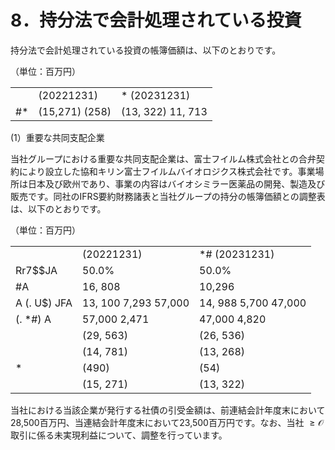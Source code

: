 # 8．持分法で会計処理されている投資

持分法で会計処理されている投資の帳簿価額は、以下のとおりです。

（単位：百万円）

<table><tr><td></td><td>(20221231)</td><td>* (20231231)</td></tr><tr><td>#*</td><td>(15,271) (258)</td><td>(13, 322) 11, 713</td></tr></table>

(1）重要な共同支配企業

当社グループにおける重要な共同支配企業は、富士フイルム株式会社との合弁契約により設立した協和キリン富士フイルムバイオロジクス株式会社です。事業場所は日本及び欧州であり、事業の内容はバイオシミラー医薬品の開発、製造及び販売です。同社のIFRS要約財務諸表と当社グループの持分の帳簿価額との調整表は、以下のとおりです。

（単位：百万円）

<table><tr><td></td><td>(20221231)</td><td>*# (20231231)</td></tr><tr><td>Rr7$$JA</td><td>50.0%</td><td>50.0%</td></tr><tr><td>#A</td><td>16, 808</td><td>10,296</td></tr><tr><td>A (. U$) JFA</td><td>13, 100 7,293 57,000</td><td>14, 988 5,700 47,000</td></tr><tr><td>(. *#) A</td><td>57,000 2,471</td><td>47,000 4,820</td></tr><tr><td></td><td>(29, 563)</td><td>(26, 536)</td></tr><tr><td></td><td>(14, 781)</td><td>(13, 268)</td></tr><tr><td>*</td><td>(490)</td><td>(54)</td></tr><tr><td></td><td>(15, 271)</td><td>(13, 322)</td></tr></table>

当社における当該企業が発行する社債の引受金額は、前連結会計年度末において28,500百万円、当連結会計年度末において23,500百万円です。なお、当社 $\ge \mathcal { O }$ 取引に係る未実現利益について、調整を行っています。